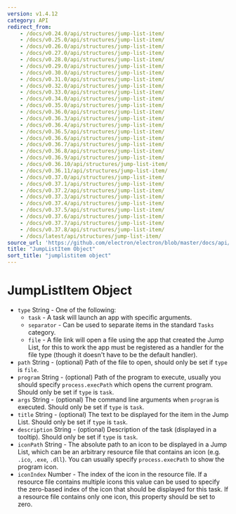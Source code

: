 ```yaml
---
version: v1.4.12
category: API
redirect_from:
    - /docs/v0.24.0/api/structures/jump-list-item/
    - /docs/v0.25.0/api/structures/jump-list-item/
    - /docs/v0.26.0/api/structures/jump-list-item/
    - /docs/v0.27.0/api/structures/jump-list-item/
    - /docs/v0.28.0/api/structures/jump-list-item/
    - /docs/v0.29.0/api/structures/jump-list-item/
    - /docs/v0.30.0/api/structures/jump-list-item/
    - /docs/v0.31.0/api/structures/jump-list-item/
    - /docs/v0.32.0/api/structures/jump-list-item/
    - /docs/v0.33.0/api/structures/jump-list-item/
    - /docs/v0.34.0/api/structures/jump-list-item/
    - /docs/v0.35.0/api/structures/jump-list-item/
    - /docs/v0.36.0/api/structures/jump-list-item/
    - /docs/v0.36.3/api/structures/jump-list-item/
    - /docs/v0.36.4/api/structures/jump-list-item/
    - /docs/v0.36.5/api/structures/jump-list-item/
    - /docs/v0.36.6/api/structures/jump-list-item/
    - /docs/v0.36.7/api/structures/jump-list-item/
    - /docs/v0.36.8/api/structures/jump-list-item/
    - /docs/v0.36.9/api/structures/jump-list-item/
    - /docs/v0.36.10/api/structures/jump-list-item/
    - /docs/v0.36.11/api/structures/jump-list-item/
    - /docs/v0.37.0/api/structures/jump-list-item/
    - /docs/v0.37.1/api/structures/jump-list-item/
    - /docs/v0.37.2/api/structures/jump-list-item/
    - /docs/v0.37.3/api/structures/jump-list-item/
    - /docs/v0.37.4/api/structures/jump-list-item/
    - /docs/v0.37.5/api/structures/jump-list-item/
    - /docs/v0.37.6/api/structures/jump-list-item/
    - /docs/v0.37.7/api/structures/jump-list-item/
    - /docs/v0.37.8/api/structures/jump-list-item/
    - /docs/latest/api/structures/jump-list-item/
source_url: 'https://github.com/electron/electron/blob/master/docs/api/structures/jump-list-item.md'
title: "JumpListItem Object"
sort_title: "jumplistitem object"
---
```


# JumpListItem Object

* `type` String - One of the following:
  * `task` - A task will launch an app with specific arguments.
  * `separator` - Can be used to separate items in the standard `Tasks`
    category.
  * `file` - A file link will open a file using the app that created the
    Jump List, for this to work the app must be registered as a handler for
    the file type (though it doesn't have to be the default handler).
* `path` String - (optional) Path of the file to open, should only be set if `type` is
  `file`.
* `program` String - (optional) Path of the program to execute, usually you should
  specify `process.execPath` which opens the current program. Should only be
  set if `type` is `task`.
* `args` String - (optional) The command line arguments when `program` is executed. Should
  only be set if `type` is `task`.
* `title` String - (optional) The text to be displayed for the item in the Jump List.
  Should only be set if `type` is `task`.
* `description` String - (optional) Description of the task (displayed in a tooltip).
  Should only be set if `type` is `task`.
* `iconPath` String - The absolute path to an icon to be displayed in a
  Jump List, which can be an arbitrary resource file that contains an icon
  (e.g. `.ico`, `.exe`, `.dll`). You can usually specify `process.execPath` to
  show the program icon.
* `iconIndex` Number - The index of the icon in the resource file. If a
  resource file contains multiple icons this value can be used to specify the
  zero-based index of the icon that should be displayed for this task. If a
  resource file contains only one icon, this property should be set to zero.
